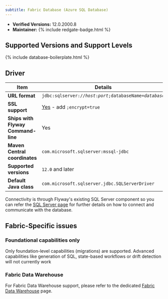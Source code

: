 ```yaml
---
subtitle: Fabric Database (Azure SQL Database)
---
```


- **Verified Versions:** 12.0.2000.8
- **Maintainer:** {% include redgate-badge.html %}

## Supported Versions and Support Levels

{% include database-boilerplate.html %}

## Driver

| Item                               | Details                                                                                                                              |
|------------------------------------|--------------------------------------------------------------------------------------------------------------------------------------|
| **URL format**                     | <code>jdbc:sqlserver://<i>host</i>:<i>port</i>;databaseName=<i>database</i></code>                                                   |
| **SSL support**                    | [Yes](https://docs.microsoft.com/en-us/sql/connect/jdbc/connecting-with-ssl-encryption?view=fabric) \- add `;encrypt=true` |
| **Ships with Flyway Command-line** | Yes                                                                                                                                  |
| **Maven Central coordinates**      | `com.microsoft.sqlserver:mssql-jdbc`                                                                                                 |
| **Supported versions**             | `12.0` and later                                                                                                                      |
| **Default Java class**             | `com.microsoft.sqlserver.jdbc.SQLServerDriver`                                                                                       |

Connectivity is through Flyway's existing SQL Server component so you can refer the [SQL Server page](<Database Driver Reference/SQL Server Database>) for further details on how to connect and communicate with the database.

## Fabric-Specific issues
### Foundational capabilities only
Only foundation-level capabilities (migrations) are supported. Advanced capabilities like generation of SQL, state-based workflows or drift detection will not currently work
### Fabric Data Warehouse
For Fabric Data Warehouse support, please refer to the dedicated [Fabric Data Warehouse](<Database Driver Reference/Fabric Data Warehouse>) page.


